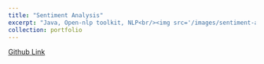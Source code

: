 ```yaml
---
title: "Sentiment Analysis"
excerpt: "Java, Open-nlp toolkit, NLP<br/><img src='/images/sentiment-analysis.png' >"
collection: portfolio
---
```

[Github Link](https://github.com/BanafshehKarimian/NLP-Sentiment)
